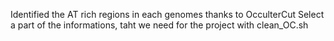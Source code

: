 Identified the AT rich regions in each genomes thanks to OcculterCut
Select a part of the informations, taht we need for the project with clean_OC.sh

